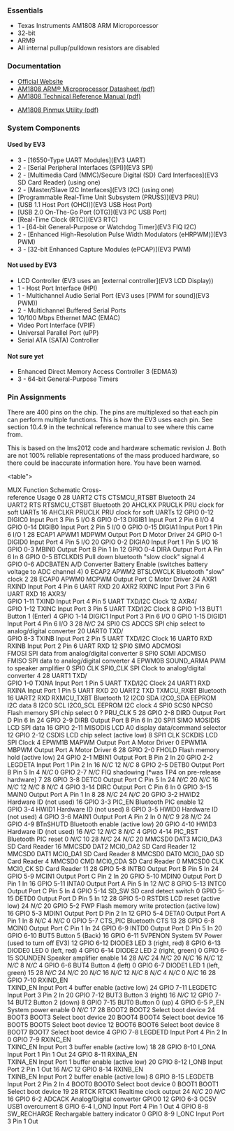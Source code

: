 ### Essentials
* Texas Instruments AM1808 ARM Microporcessor
* 32-bit
* ARM9
* All internal pullup/pulldown resistors are disabled

### Documentation
* [Official Website](http://www.ti.com/product/am1808)
* [AM1808 ARM® Microprocessor Datasheet (pdf)](http://www.ti.com/lit/ds/sprs653d/sprs653d.pdf)
* [AM1808 Technical Reference Manual (pdf)](http://www.ti.com/lit/ug/spruh82a/spruh82a.pdf)
- [AM1808 Pinmux Utility (pdf)](http://www.ti.com/lit/an/spraba2a/spraba2a.pdf)

### System Components
#### Used by EV3
* 3 - [16550-Type UART Modules](EV3 UART)
* 2 - [Serial Peripheral Interfaces (SPI)](EV3 SPI)
* 2 - [Multimedia Card (MMC)/Secure Digital (SD) Card Interfaces](EV3 SD Card Reader) (using one)
* 2 - [Master/Slave I2C Interfaces](EV3 I2C) (using one)
* [Programmable Real-Time Unit Subsystem (PRUSS)](EV3 PRU)
* [USB 1.1 Host Port (OHCI)](EV3 USB Host Port)
* [USB 2.0 On-The-Go Port (OTG)](EV3 PC USB Port)
* [Real-Time Clock (RTC)](EV3 RTC)
* 1 - [64-bit General-Purpose or Watchdog Timer](EV3 FIQ I2C)
* 2 - [Enhanced High-Resolution Pulse Width Modulators (eHRPWM)](EV3 PWM)
* 3 - [32-bit Enhanced Capture Modules (ePCAP)](EV3 PWM)

#### Not used by EV3
* LCD Controller (EV3 uses an [external controller](EV3 LCD Display))
* 1 - Host Port Interface (HPI)
* 1 - Multichannel Audio Serial Port (EV3 uses [PWM for sound](EV3 PWM))
* 2 - Multichannel Buffered Serial Ports
* 10/100 Mbps Ethernet MAC (EMAC)
* Video Port Interface (VPIF)
* Universal Parallel Port (uPP)
* Serial ATA (SATA) Controller

#### Not sure yet
* Enhanced Direct Memory Access Controller 3 (EDMA3)
* 3 - 64-bit General-Purpose Timers

### Pin Assignments
There are 400 pins on the chip. The pins are multiplexed so that each pin can perform multiple functions. This is how the EV3 uses each pin. See section 10.4.9 in the technical reference manual to see where this came from.

This is based on the lms2012 code and hardware schematic revision J. Both are not 100% reliable representations of the mass produced hardware, so there could be inaccurate information here. You have been warned.

<table">
  <tr>
    <th colspan="2">MUX
    <th>Function
    <th>Schematic Cross-<br>reference
    <th>Usage
  <tr>
    <td rowspan="8">0
    <td>28
    <td>UART2&nbsp;CTS
    <td>CTSMCU_RTSBT
    <td>Bluetooth
  <tr>
    <td>24
    <td>UART2&nbsp;RTS
    <td>RTSMCU_CTSBT
    <td>Bluetooth
  <tr>
    <td>20
    <td>AHCLKX
    <td>PRUCLK
    <td>PRU clock for soft UARTs
  <tr>
    <td>16
    <td>AHCLKR
    <td>PRUCLK
    <td>PRU clock for soft UARTs
  <tr>
    <td>12
    <td>GPIO&nbsp;0-12
    <td>DIGIC0
    <td>Input Port 3 Pin 5 I/O
  <tr>
    <td>8
    <td>GPIO&nbsp;0-13
    <td>DIGIB1
    <td>Input Port 2 Pin 6 I/O
  <tr>
    <td>4
    <td>GPIO&nbsp;0-14
    <td>DIGIB0
    <td>Input Port 2 Pin 5 I/O
  <tr>
    <td>0
    <td>GPIO&nbsp;0-15
    <td>DIGIA1
    <td>Input Port 1 Pin 6 I/O
  <tr>
    <td rowspan="8">1
    <td>28
    <td>ECAP1&nbsp;APWM1
    <td>MDPWM
    <td>Output Port D Motor Driver
  <tr>
    <td>24
    <td>GPIO&nbsp;0-1
    <td>DIGID0
    <td>Input Port 4 Pin 5 I/O
  <tr>
    <td>20
    <td>GPIO&nbsp;0-2
    <td>DIGIA0
    <td>Input Port 1 Pin 5 I/O
  <tr>
    <td>16
    <td>GPIO&nbsp;0-3
    <td>MBIN0
    <td>Output Port B Pin 1 In
  <tr>
    <td>12
    <td>GPIO&nbsp;0-4
    <td>DIRA
    <td>Output Port A Pin 6 In
  <tr>
    <td>8
    <td>GPIO&nbsp;0-5
    <td>BTCLKDIS
    <td>Pull down bluetooth "slow clock" signal
  <tr>
    <td>4
    <td>GPIO&nbsp;0-6
    <td>ADCBATEN
    <td>A/D Converter Battery Enable (switches battery voltage to ADC channel 4)
  <tr>
    <td>0
    <td>ECAP2&nbsp;APWM2
    <td>BTSLOWCLK
    <td>Bluetooth "slow" clock
  <tr>
    <td rowspan="8">2
    <td>28
    <td>ECAP0&nbsp;APWM0
    <td>MCPWM
    <td>Output Port C Motor Driver
  <tr>
    <td>24
    <td>AXR1
    <td>RXIND
    <td>Input Port 4 Pin 6 UART RXD
  <tr>
    <td>20
    <td>AXR2
    <td>RXINC
    <td>Input Port 3 Pin 6 UART RXD
  <tr>
    <td>16
    <td>AXR3/<br>GPIO&nbsp;1-11
    <td>TXIND
    <td>Input Port 4 Pin 5 UART TXD/I2C Clock
  <tr>
    <td>12
    <td>AXR4/<br>GPIO&nbsp;1-12
    <td>TXINC
    <td>Input Port 3 Pin 5 UART TXD/I2C Clock
  <tr>
    <td>8
    <td>GPIO&nbsp;1-13
    <td>BUT1
    <td>Button 1 (Enter)
  <tr>
    <td>4
    <td>GPIO&nbsp;1-14
    <td>DIGIC1
    <td>Input Port 3 Pin 6 I/O
  <tr>
    <td>0
    <td>GPIO&nbsp;1-15
    <td>DIGID1
    <td>Input Port 4 Pin 6 I/O
  <tr>
    <td rowspan="8">3
    <td>28
    <td>
    <td><i>N/C</i>
    <td>
  <tr>
    <td>24
    <td>SPI0&nbsp;CS
    <td>ADCCS
    <td>SPI chip select to analog/digital converter
  <tr>
    <td>20
    <td>UART0&nbsp;TXD/<br>GPIO&nbsp;8-3
    <td>TXINB
    <td>Input Port 2 Pin 5 UART TXD/I2C Clock
  <tr>
    <td>16
    <td>UART0&nbsp;RXD
    <td>RXINB
    <td>Input Port 2 Pin 6 UART RXD
  <tr>
    <td>12
    <td>SPI0&nbsp;SIMO
    <td>ADCMOSI<br>FMOSI
    <td>SPI data from analog/digital converter
  <tr>
    <td>8
    <td>SPI0&nbsp;SOMI
    <td>ADCMISO<br>FMISO
    <td>SPI data to analog/digital converter
  <tr>
    <td>4
    <td>EPWM0B
    <td>SOUND_ARMA
    <td>PWM to speaker amplifier
  <tr>
    <td>0
    <td>SPI0&nbsp;CLK
    <td>SPI0_CLK
    <td>SPI Clock to analog/digital converter
  <tr>
    <td rowspan="8">4
    <td>28
    <td>UART1&nbsp;TXD/<br>GPIO&nbsp;1-0
    <td>TXINA
    <td>Input Port 1 Pin 5 UART TXD/I2C Clock
  <tr>
    <td>24
    <td>UART1&nbsp;RXD
    <td>RXINA
    <td>Input Port 1 Pin 5 UART RXD
  <tr>
    <td>20
    <td>UART2&nbsp;TXD
    <td>TXMCU_RXBT
    <td>Bluetooth
  <tr>
    <td>16
    <td>UART2&nbsp;RXD
    <td>RXMCU_TXBT
    <td>Bluetooth
  <tr>
    <td>12
    <td>I2C0&nbsp;SDA
    <td>I2C0_SDA
    <td>EEPROM I2C data
  <tr>
    <td>8
    <td>I2C0&nbsp;SCL
    <td>I2C0_SCL
    <td>EEPROM I2C clock
  <tr>
    <td>4
    <td>SPI0&nbsp;SCS0
    <td>NPCS0
    <td>Flash memory SPI chip select
  <tr>
    <td>0
    <td>?
    <td>PRU_CLK
    <td>
  <tr>
    <td rowspan="8">5
    <td>28
    <td>GPIO&nbsp;2-8
    <td>DIRD
    <td>Output Port D Pin 6 In
  <tr>
    <td>24
    <td>GPIO&nbsp;2-9
    <td>DIRB
    <td>Output Port B Pin 6 In
  <tr>
    <td>20
    <td>SPI1&nbsp;SIMO
    <td>MOSIDIS
    <td>LCD SPI data
  <tr>
    <td>16
    <td>GPIO&nbsp;2-11
    <td>MISODIS
    <td>LCD A0 display data/command selector
  <tr>
    <td>12
    <td>GPIO&nbsp;2-12
    <td>CSDIS
    <td>LCD chip select (active low)
  <tr>
    <td>8
    <td>SPI1&nbsp;CLK
    <td>SCKDIS
    <td>LCD SPI Clock
  <tr>
    <td>4
    <td>EPWM1B
    <td>MAPWM
    <td>Output Port A Motor Driver
  <tr>
    <td>0
    <td>EPWM1A
    <td>MBPWM
    <td>Output Port A Motor Driver
  <tr>
    <td rowspan="8">6
    <td>28
    <td>GPIO&nbsp;2-0
    <td>FHOLD
    <td>Flash memory hold (active low)
  <tr>
    <td>24
    <td>GPIO&nbsp;2-1
    <td>MBIN1
    <td>Output Port B Pin 2 In
  <tr>
    <td>20
    <td>GPIO&nbsp;2-2
    <td>LEGDETA
    <td>Input Port 1 Pin 2 In
  <tr>
    <td>16
    <td>
    <td><i>N/C</i>
    <td>
  <tr>
    <td>12
    <td>
    <td><i>N/C</i>
    <td>
  <tr>
    <td>8
    <td>GPIO&nbsp;2-5
    <td>DETB0
    <td>Output Port B Pin 5 In
  <tr>
    <td>4
    <td>
    <td><i>N/C</i>
    <td>
  <tr>
    <td>0
    <td>GPIO&nbsp;2-7
    <td><i>N/C</i>
    <td>FIQ shadowing (*was TP4 on pre-release hardware)
  <tr>
    <td rowspan="8">7
    <td>28
    <td>GPIO&nbsp;3-8
    <td>DETC0
    <td>Output Port C Pin 5 In
  <tr>
    <td>24
    <td>
    <td><i>N/C</i>
    <td>
  <tr>
    <td>20
    <td>
    <td><i>N/C</i>
    <td>
  <tr>
    <td>16
    <td>
    <td><i>N/C</i>
    <td>
  <tr>
    <td>12
    <td>
    <td><i>N/C</i>
    <td>
  <tr>
    <td>8
    <td>
    <td><i>N/C</i>
    <td>
  <tr>
    <td>4
    <td>GPIO&nbsp;3-14
    <td>DIRC
    <td>Output Port C Pin 6 In
  <tr>
    <td>0
    <td>GPIO&nbsp;3-15
    <td>MAIN0
    <td>Output Port A Pin 1 In
  <tr>
    <td rowspan="8">8
    <td>28
    <td>
    <td><i>N/C</i>
    <td>
  <tr>
    <td>24
    <td>
    <td><i>N/C</i>
    <td>
  <tr>
    <td>20
    <td>GPIO&nbsp;3-2
    <td>HWID2
    <td>Hardware ID (not used)
  <tr>
    <td>16
    <td>GPIO&nbsp;3-3
    <td>PIC_EN
    <td>Bluetooth PIC enable
  <tr>
    <td>12
    <td>GPIO&nbsp;3-4
    <td>HWID1
    <td>Hardware ID (not used)
  <tr>
    <td>8
    <td>GPIO&nbsp;3-5
    <td>HWID0
    <td>Hardware ID (not used)
  <tr>
    <td>4
    <td>GPIO&nbsp;3-6
    <td>MAIN1
    <td>Output Port A Pin 2 In
  <tr>
    <td>0
    <td>
    <td><i>N/C</i>
    <td>
  <tr>
    <td rowspan="8">9
    <td>28
    <td>
    <td><i>N/C</i>
    <td>
  <tr>
    <td>24
    <td>GPIO&nbsp;4-9
    <td>BTnSHUTD
    <td>Bluetooth enable (active low)
  <tr>
    <td>20
    <td>GPIO&nbsp;4-10
    <td>HWID3
    <td>Hardware ID (not used) 
  <tr>
    <td>16
    <td>
    <td><i>N/C</i>
    <td>
  <tr>
    <td>12
    <td>
    <td><i>N/C</i>
    <td>
  <tr>
    <td>8
    <td>
    <td><i>N/C</i>
    <td>
  <tr>
    <td>4
    <td>GPIO&nbsp;4-14
    <td>PIC_RST
    <td>Bluetooth PIC reset
  <tr>
    <td>0
    <td>
    <td><i>N/C</i>
    <td>
  <tr>
    <td rowspan="8">10
    <td>28
    <td>
    <td><i>N/C</i>
    <td>
  <tr>
    <td>24
    <td>
    <td><i>N/C</i>
    <td>
  <tr>
    <td>20
    <td>MMCSD0&nbsp;DAT3
    <td>MCI0_DA3
    <td>SD Card Reader
  <tr>
    <td>16
    <td>MMCSD0&nbsp;DAT2
    <td>MCI0_DA2
    <td>SD Card Reader
  <tr>
    <td>12
    <td>MMCSD0&nbsp;DAT1
    <td>MCI0_DA1
    <td>SD Card Reader
  <tr>
    <td>8
    <td>MMCSD0&nbsp;DAT0
    <td>MCI0_DA0
    <td>SD Card Reader
  <tr>
    <td>4
    <td>MMCSD0&nbsp;CMD
    <td>MCI0_CDA
    <td>SD Card Reader
  <tr>
    <td>0
    <td>MMCSD0&nbsp;CLK
    <td>MCI0_CK
    <td>SD Card Reader
  <tr>
    <td rowspan="8">11
    <td>28
    <td>GPIO&nbsp;5-8
    <td>INTB0
    <td>Output Port B Pin 5 In
  <tr>
    <td>24
    <td>GPIO&nbsp;5-9
    <td>MCIN1
    <td>Output Port C Pin 2 In
  <tr>
    <td>20
    <td>GPIO&nbsp;5-10
    <td>MDIN0
    <td>Output Port D Pin 1 In
  <tr>
    <td>16
    <td>GPIO&nbsp;5-11
    <td>INTA0
    <td>Output Port A Pin 5 In
  <tr>
    <td>12
    <td>
    <td><i>N/C</i>
    <td>
  <tr>
    <td>8
    <td>GPIO&nbsp;5-13
    <td>INTC0
    <td>Output Port C Pin 5 In
  <tr>
    <td>4
    <td>GPIO&nbsp;5-14
    <td>SD_SW
    <td>SD card detect switch
  <tr>
    <td>0
    <td>GPIO&nbsp;5-15
    <td>DETD0
    <td>Output Port D Pin 5 In
  <tr>
    <td rowspan="8">12
    <td>28
    <td>GPIO&nbsp;5-0
    <td>RSTDIS
    <td>LCD reset (active low)
  <tr>
    <td>24
    <td>
    <td><i>N/C</i>
    <td>
  <tr>
    <td>20
    <td>GPIO&nbsp;5-2
    <td>FWP
    <td>Flash memory write protection (active low)
  <tr>
    <td>16
    <td>GPIO&nbsp;5-3
    <td>MDIN1
    <td>Output Port D Pin 2 In
  <tr>
    <td>12
    <td>GPIO&nbsp;5-4
    <td>DETA0
    <td>Output Port A Pin 1 In
  <tr>
    <td>8
    <td>
    <td><i>N/C</i>
    <td>
  <tr>
    <td>4
    <td>
    <td><i>N/C</i>
    <td>
  <tr>
    <td>0
    <td>GPIO&nbsp;5-7
    <td>CTS_PIC
    <td>Bluetooth CTS
  <tr>
    <td rowspan="8">13
    <td>28
    <td>GPIO&nbsp;6-8
    <td>MCIN0
    <td>Output Port C Pin 1 In
  <tr>
    <td>24
    <td>GPIO&nbsp;6-9
    <td>INTD0
    <td>Output Port D Pin 5 In
  <tr>
    <td>20
    <td>GPIO&nbsp;6-10
    <td>BUT5
    <td>Button 5 (Back)
  <tr>
    <td>16
    <td>GPIO&nbsp;6-11
    <td>5VPENON
    <td>System 5V Power (used to turn off EV3)
  <tr>
    <td>12
    <td>GPIO&nbsp;6-12
    <td>DIODE3
    <td>LED 3 (right, red)
  <tr>
    <td>8
    <td>GPIO&nbsp;6-13
    <td>DIODE0
    <td>LED 0 (left, red)
  <tr>
    <td>4
    <td>GPIO&nbsp;6-14
    <td>DIODE2
    <td>LED 2 (right, green)
  <tr>
    <td>0
    <td>GPIO&nbsp;6-15
    <td>SOUNDEN
    <td>Speaker amplifier enable
  <tr>
    <td rowspan="8">14
    <td>28
    <td>
    <td><i>N/C</i>
    <td>
  <tr>
    <td>24
    <td>
    <td><i>N/C</i>
    <td>
  <tr>
    <td>20
    <td>
    <td><i>N/C</i>
    <td>
  <tr>
    <td>16
    <td>
    <td><i>N/C</i>
    <td>
  <tr>
    <td>12
    <td>
    <td><i>N/C</i>
    <td>
  <tr>
    <td>8
    <td>
    <td><i>N/C</i>
    <td>
  <tr>
    <td>4
    <td>GPIO&nbsp;6-6
    <td>BUT4
    <td>Button 4 (left)
  <tr>
    <td>0
    <td>GPIO&nbsp;6-7
    <td>DIODE1
    <td>LED 1 (left, green)
  <tr>
    <td rowspan="8">15
    <td>28
    <td>
    <td><i>N/C</i>
    <td>
  <tr>
    <td>24
    <td>
    <td><i>N/C</i>
    <td>
  <tr>
    <td>20
    <td>
    <td><i>N/C</i>
    <td>
  <tr>
    <td>16
    <td>
    <td><i>N/C</i>
    <td>
  <tr>
    <td>12
    <td>
    <td><i>N/C</i>
    <td>
  <tr>
    <td>8
    <td>
    <td><i>N/C</i>
    <td>
  <tr>
    <td>4
    <td>
    <td><i>N/C</i>
    <td>
  <tr>
    <td>0
    <td>
    <td><i>N/C</i>
    <td>
  <tr>
    <td rowspan="8">16
    <td>28
    <td>GPIO&nbsp;7-10
    <td>RXIND_EN<br>TXIND_EN
    <td>Input Port 4 buffer enable (active low)
  <tr>
    <td>24
    <td>GPIO&nbsp;7-11
    <td>LEGDETC
    <td>Input Port 3 Pin 2 In
  <tr>
    <td>20
    <td>GPIO&nbsp;7-12
    <td>BUT3
    <td>Button 3 (right)
  <tr>
    <td>16
    <td>
    <td><i>N/C</i>
    <td>
  <tr>
    <td>12
    <td>GPIO&nbsp;7-14
    <td>BUT2
    <td>Button 2 (down)
  <tr>
    <td>8
    <td>GPIO&nbsp;7-15
    <td>BUT0
    <td>Button 0 (up)
  <tr>
    <td>4
    <td>GPIO&nbsp;6-5
    <td>P_EN
    <td>System power enable
  <tr>
    <td>0
    <td>
    <td><i>N/C</i>
    <td>
  <tr>
    <td rowspan="8">17
    <td>28
    <td>BOOT2
    <td>BOOT2
    <td>Select boot device
  <tr>
    <td>24
    <td>BOOT3
    <td>BOOT3
    <td>Select boot device
  <tr>
    <td>20
    <td>BOOT4
    <td>BOOT4
    <td>Select boot device
  <tr>
    <td>16
    <td>BOOT5
    <td>BOOT5
    <td>Select boot device
  <tr>
    <td>12
    <td>BOOT6
    <td>BOOT6
    <td>Select boot device
  <tr>
    <td>8
    <td>BOOT7
    <td>BOOT7
    <td>Select boot device
  <tr>
    <td>4
    <td>GPIO&nbsp;7-8
    <td>LEGDETD
    <td>Input Port 4 Pin 2 In
  <tr>
    <td>0
    <td>GPIO&nbsp;7-9
    <td>RXINC_EN<br>TXINC_EN
    <td>Input Port 3 buffer enable (active low)
  <tr>
    <td rowspan="8">18
    <td>28
    <td>GPIO&nbsp;8-10
    <td>I_ONA
    <td>Input Port 1 Pin 1 Out
  <tr>
    <td>24
    <td>GPIO&nbsp;8-11
    <td>RXINA_EN<br>TXINA_EN
    <td>Input Port 1 buffer enable (active low)
  <tr>
    <td>20
    <td>GPIO&nbsp;8-12
    <td>I_ONB
    <td>Input Port 2 Pin 1 Out
  <tr>
    <td>16
    <td>
    <td><i>N/C</i>
    <td>
  <tr>
    <td>12
    <td>GPIO&nbsp;8-14
    <td>RXINB_EN<br>TXINB_EN
    <td>Input Port 2 buffer enable (active low)
  <tr>
    <td>8
    <td>GPIO&nbsp;8-15
    <td>LEGDETB
    <td>Input Port 2 Pin 2 In
  <tr>
    <td>4
    <td>BOOT0
    <td>BOOT0
    <td>Select boot device
  <tr>
    <td>0
    <td>BOOT1
    <td>BOOT1
    <td>Select boot device
  <tr>
    <td rowspan="8">19
    <td>28
    <td>RTCK
    <td>RTCK1
    <td>Realtime clock output
  <tr>
    <td>24
    <td>
    <td><i>N/C</i>
    <td>
  <tr>
    <td>20
    <td>
    <td><i>N/C</i>
    <td>
  <tr>
    <td>16
    <td>GPIO&nbsp;6-2
    <td>ADCACK
    <td>Analog/Digital converter GPIO0
  <tr>
    <td>12
    <td>GPIO&nbsp;6-3
    <td>OC5V
    <td>USB1 overcurrent
  <tr>
    <td>8
    <td>GPIO&nbsp;6-4
    <td>I_OND
    <td>Input Port 4 Pin 1 Out
  <tr>
    <td>4
    <td>GPIO&nbsp;8-8
    <td>SW_RECHARGE
    <td>Rechargable battery indicator
  <tr>
    <td>0
    <td>GPIO&nbsp;8-9
    <td>I_ONC
    <td>Input Port 3 Pin 1 Out
</table>
